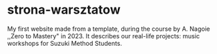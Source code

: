 # strona-warsztatow
My first website made from a template, during the course by A. Nagoie ,,Zero to Mastery" in 2023. It describes our real-life projects:
music workshops for Suzuki Method Students. 
